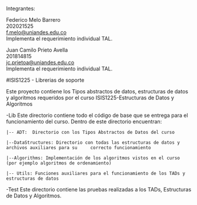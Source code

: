 Integrantes:

Federico Melo Barrero <br> 202021525 <br> f.melo@uniandes.edu.co <br> Implementa el requerimiento individual TAL.

Juan Camilo Prieto Avella <br> 201814815 <br> jc.prietoa@uniandes.edu.co <br> Implementa el requerimiento individual TAL.

#ISIS1225 - Librerias de soporte

Este proyecto contiene los Tipos abstractos de datos, estructuras de datos y algoritmos requeridos por el curso ISIS1225-Estructuras de Datos y Algoritmos

-Lib
Este directorio contiene todo el código de base que se entrega para el funcionamiento del curso.  Dentro de este directorio encuentran:
    
    |-- ADT:  Directorio con los Tipos Abstractos de Datos del curso

    |--DataStructures: Directorio con todas las estructuras de datos y archivos auxiliares para su     correcto funcionamiento

    |--Algorithms: Implementación de los algoritmos vistos en el curso (por ejemplo algoritmos de ordenamiento)

    |-- Utils: Funciones auxiliares para el funcionamiento de los TADs y estructuras de datos

-Test
Este directorio contiene las pruebas realizadas a los TADs, Estructuras de Datos y Algoritmos.

